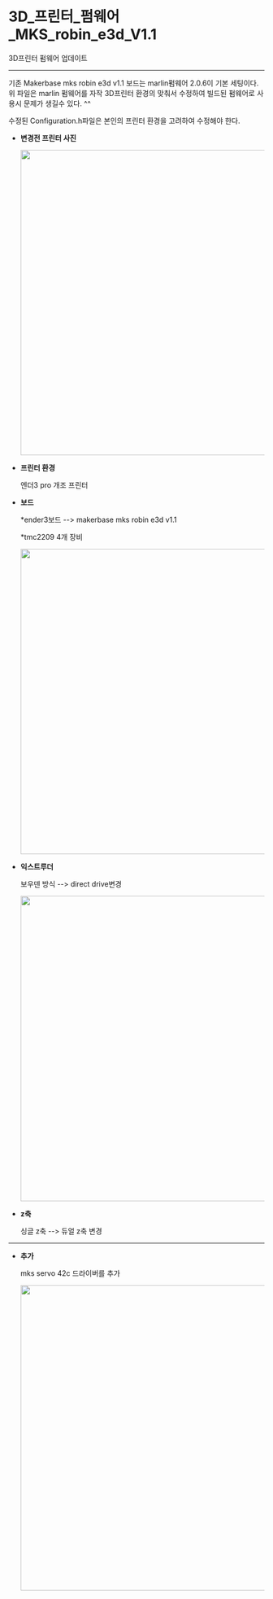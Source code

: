 # 3D_프린터_펌웨어_MKS_robin_e3d_V1.1
3D프린터 펌웨어 업데이트

---

기존 Makerbase mks robin e3d v1.1 보드는 marlin펌웨어 2.0.6이 기본 세팅이다.
위 파일은 marlin 펌웨어를 자작 3D프린터 환경의 맞춰서 수정하여 빌드된 펌웨어로 사용시 문제가 생길수 있다. ^^

수정된 Configuration.h파일은 본인의 프린터 환경을 고려하여 수정해야 한다.

* __변경전 프린터 사진__

  <img src="https://user-images.githubusercontent.com/50231941/220642399-d5cc7a98-12ca-487e-a857-fda7f7f94824.jpg" width="600" height="600"/>

* __프린터 환경__

  엔더3 pro 개조 프린터

* __보드__

  *ender3보드 --> makerbase mks robin e3d v1.1
  
  *tmc2209 4개 장비
  
  <img src="https://user-images.githubusercontent.com/50231941/220643423-28742787-64ac-4b8f-a75d-7186a11f1279.jpg" width="600" height="600"/>

* __익스트루더__

  보우덴 방식 --> direct drive변경
  
  <img src="https://user-images.githubusercontent.com/50231941/220643196-0619b1f1-7cd2-4939-a790-e7e9ce6b8dc4.jpg" width="600" height="600"/>

* __z축__

  싱글 z축 --> 듀얼 z축 변경

---

* __추가__

  mks servo 42c 드라이버를 추가
  
  <img src="https://user-images.githubusercontent.com/50231941/220643606-ca506db8-3418-4b40-8f1c-76894ae722bc.jpg" width="600" height="600"/>

  
